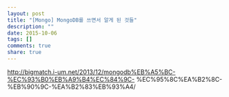 ```yaml
---
layout: post
title: "[Mongo] MongoDB를 쓰면서 알게 된 것들"
description: ""
date: 2015-10-06
tags: []
comments: true
share: true
---
```


http://bigmatch.i-um.net/2013/12/mongodb%EB%A5%BC-%EC%93%B0%EB%A9%B4%EC%84%9C-
%EC%95%8C%EA%B2%8C-%EB%90%9C-%EA%B2%83%EB%93%A4/

